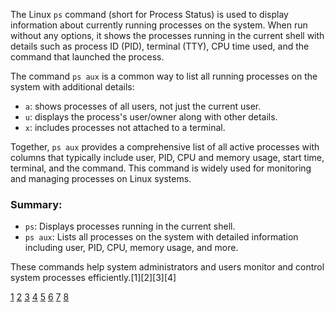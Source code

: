 The Linux `ps` command (short for Process Status) is used to display information about currently running processes on the
system. When run without any options, it shows the processes running in the current shell with details such as process ID
(PID), terminal (TTY), CPU time used, and the command that launched the process.

The command `ps aux` is a common way to list all running processes on the system with additional details:

- `a`: shows processes of all users, not just the current user.
- `u`: displays the process's user/owner along with other details.
- `x`: includes processes not attached to a terminal.

Together, `ps aux` provides a comprehensive list of all active processes with columns that typically include user, PID, CPU
and memory usage, start time, terminal, and the command. This command is widely used for monitoring and managing processes on
Linux systems.

### Summary:

- `ps`: Displays processes running in the current shell.
- `ps aux`: Lists all processes on the system with detailed information including user, PID, CPU, memory usage, and more.

These commands help system administrators and users monitor and control system processes efficiently.[1][2][3][4]

[1](https://www.ibm.com/docs/en/aix/7.2.0?topic=processes-command-check-process-status-ps-command)
[2](https://www.digitalocean.com/community/tutorials/linux-ps-command)
[3](https://www.supportpro.com/blog/process-status-ps/) [4](https://www.man7.org/linux/man-pages/man1/ps.1.html)
[5](https://www.tecmint.com/ps-command-examples-for-linux-process-monitoring/)
[6](https://runcloud.io/blog/running-processes-in-linux)
[7](https://www.atlantic.net/dedicated-server-hosting/ps-ef-command-with-practical-examples/)
[8](https://labex.io/ru/tutorials/linux-linux-ps-command-with-practical-examples-422866)
